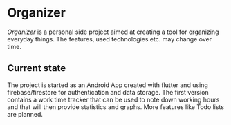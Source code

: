 # Organizer

_Organizer_ is a personal side project aimed at creating a tool for organizing everyday things. The features, used technologies etc. may change over time.

## Current state

The project is started as an Android App created with flutter and using firebase/firestore for authentication and data storage. The first version contains a work time tracker that can be used to note down working hours and that will then provide statistics and graphs. More features like Todo lists are planned.